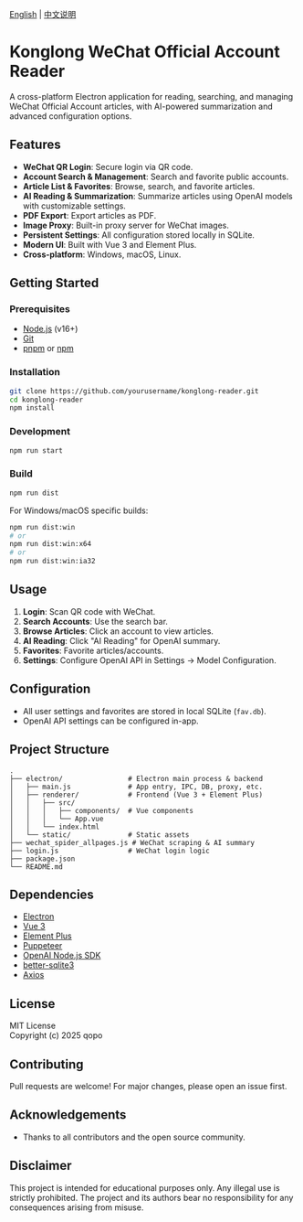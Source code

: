 [English](README.md) | [中文说明](README.zh.md)

# Konglong WeChat Official Account Reader

A cross-platform Electron application for reading, searching, and managing WeChat Official Account articles, with AI-powered summarization and advanced configuration options.

## Features

- **WeChat QR Login**: Secure login via QR code.
- **Account Search & Management**: Search and favorite public accounts.
- **Article List & Favorites**: Browse, search, and favorite articles.
- **AI Reading & Summarization**: Summarize articles using OpenAI models with customizable settings.
- **PDF Export**: Export articles as PDF.
- **Image Proxy**: Built-in proxy server for WeChat images.
- **Persistent Settings**: All configuration stored locally in SQLite.
- **Modern UI**: Built with Vue 3 and Element Plus.
- **Cross-platform**: Windows, macOS, Linux.

## Getting Started

### Prerequisites

- [Node.js](https://nodejs.org/) (v16+)
- [Git](https://git-scm.com/)
- [pnpm](https://pnpm.io/) or [npm](https://www.npmjs.com/)

### Installation

```bash
git clone https://github.com/yourusername/konglong-reader.git
cd konglong-reader
npm install
```

### Development

```bash
npm run start
```

### Build

```bash
npm run dist
```

For Windows/macOS specific builds:

```bash
npm run dist:win
# or
npm run dist:win:x64
# or
npm run dist:win:ia32
```

## Usage

1. **Login**: Scan QR code with WeChat.
2. **Search Accounts**: Use the search bar.
3. **Browse Articles**: Click an account to view articles.
4. **AI Reading**: Click "AI Reading" for OpenAI summary.
5. **Favorites**: Favorite articles/accounts.
6. **Settings**: Configure OpenAI API in Settings → Model Configuration.

## Configuration

- All user settings and favorites are stored in local SQLite (`fav.db`).
- OpenAI API settings can be configured in-app.

## Project Structure

```
.
├── electron/                # Electron main process & backend
│   ├── main.js              # App entry, IPC, DB, proxy, etc.
│   ├── renderer/            # Frontend (Vue 3 + Element Plus)
│   │   ├── src/
│   │   │   ├── components/  # Vue components
│   │   │   └── App.vue
│   │   └── index.html
│   └── static/              # Static assets
├── wechat_spider_allpages.js # WeChat scraping & AI summary
├── login.js                 # WeChat login logic
├── package.json
└── README.md
```

## Dependencies

- [Electron](https://www.electronjs.org/)
- [Vue 3](https://vuejs.org/)
- [Element Plus](https://element-plus.org/)
- [Puppeteer](https://pptr.dev/)
- [OpenAI Node.js SDK](https://github.com/openai/openai-node)
- [better-sqlite3](https://github.com/WiseLibs/better-sqlite3)
- [Axios](https://axios-http.com/)

## License

MIT License  
Copyright (c) 2025 qopo

## Contributing

Pull requests are welcome! For major changes, please open an issue first.


## Acknowledgements

- Thanks to all contributors and the open source community.

## Disclaimer

This project is intended for educational purposes only. Any illegal use is strictly prohibited. The project and its authors bear no responsibility for any consequences arising from misuse.